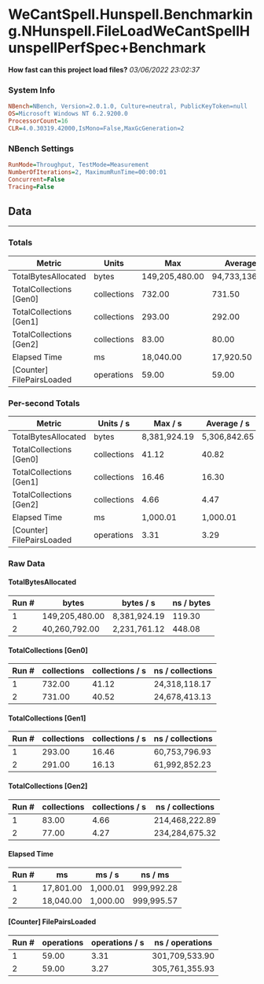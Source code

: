 ﻿# WeCantSpell.Hunspell.Benchmarking.NHunspell.FileLoadWeCantSpellHunspellPerfSpec+Benchmark
__How fast can this project load files?__
_03/06/2022 23:02:37_
### System Info
```ini
NBench=NBench, Version=2.0.1.0, Culture=neutral, PublicKeyToken=null
OS=Microsoft Windows NT 6.2.9200.0
ProcessorCount=16
CLR=4.0.30319.42000,IsMono=False,MaxGcGeneration=2
```

### NBench Settings
```ini
RunMode=Throughput, TestMode=Measurement
NumberOfIterations=2, MaximumRunTime=00:00:01
Concurrent=False
Tracing=False
```

## Data
-------------------

### Totals
|          Metric |           Units |             Max |         Average |             Min |          StdDev |
|---------------- |---------------- |---------------- |---------------- |---------------- |---------------- |
|TotalBytesAllocated |           bytes |  149,205,480.00 |   94,733,136.00 |   40,260,792.00 |   77,035,527.66 |
|TotalCollections [Gen0] |     collections |          732.00 |          731.50 |          731.00 |            0.71 |
|TotalCollections [Gen1] |     collections |          293.00 |          292.00 |          291.00 |            1.41 |
|TotalCollections [Gen2] |     collections |           83.00 |           80.00 |           77.00 |            4.24 |
|    Elapsed Time |              ms |       18,040.00 |       17,920.50 |       17,801.00 |          169.00 |
|[Counter] FilePairsLoaded |      operations |           59.00 |           59.00 |           59.00 |            0.00 |

### Per-second Totals
|          Metric |       Units / s |         Max / s |     Average / s |         Min / s |      StdDev / s |
|---------------- |---------------- |---------------- |---------------- |---------------- |---------------- |
|TotalBytesAllocated |           bytes |    8,381,924.19 |    5,306,842.65 |    2,231,761.12 |    4,348,822.02 |
|TotalCollections [Gen0] |     collections |           41.12 |           40.82 |           40.52 |            0.42 |
|TotalCollections [Gen1] |     collections |           16.46 |           16.30 |           16.13 |            0.23 |
|TotalCollections [Gen2] |     collections |            4.66 |            4.47 |            4.27 |            0.28 |
|    Elapsed Time |              ms |        1,000.01 |        1,000.01 |        1,000.00 |            0.00 |
|[Counter] FilePairsLoaded |      operations |            3.31 |            3.29 |            3.27 |            0.03 |

### Raw Data
#### TotalBytesAllocated
|           Run # |           bytes |       bytes / s |      ns / bytes |
|---------------- |---------------- |---------------- |---------------- |
|               1 |  149,205,480.00 |    8,381,924.19 |          119.30 |
|               2 |   40,260,792.00 |    2,231,761.12 |          448.08 |

#### TotalCollections [Gen0]
|           Run # |     collections | collections / s |ns / collections |
|---------------- |---------------- |---------------- |---------------- |
|               1 |          732.00 |           41.12 |   24,318,118.17 |
|               2 |          731.00 |           40.52 |   24,678,413.13 |

#### TotalCollections [Gen1]
|           Run # |     collections | collections / s |ns / collections |
|---------------- |---------------- |---------------- |---------------- |
|               1 |          293.00 |           16.46 |   60,753,796.93 |
|               2 |          291.00 |           16.13 |   61,992,852.23 |

#### TotalCollections [Gen2]
|           Run # |     collections | collections / s |ns / collections |
|---------------- |---------------- |---------------- |---------------- |
|               1 |           83.00 |            4.66 |  214,468,222.89 |
|               2 |           77.00 |            4.27 |  234,284,675.32 |

#### Elapsed Time
|           Run # |              ms |          ms / s |         ns / ms |
|---------------- |---------------- |---------------- |---------------- |
|               1 |       17,801.00 |        1,000.01 |      999,992.28 |
|               2 |       18,040.00 |        1,000.00 |      999,995.57 |

#### [Counter] FilePairsLoaded
|           Run # |      operations |  operations / s | ns / operations |
|---------------- |---------------- |---------------- |---------------- |
|               1 |           59.00 |            3.31 |  301,709,533.90 |
|               2 |           59.00 |            3.27 |  305,761,355.93 |


